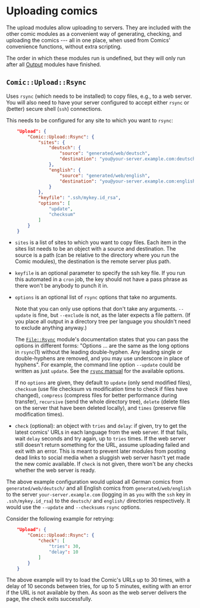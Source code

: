 # Uploading comics

The upload modules allow uploading to servers. They are included with the
other comic modules as a convenient way of generating, checking, and
uploading the comics --- all in one place, when used from Comics'
convenience functions, without extra scripting.

The order in which these modules run is undefined, but they will only run
after all [Output](output.md) modules have finished.


## `Comic::Upload::Rsync`

Uses `rsync` (which needs to be installed) to copy files, e.g., to a web
server. You will also need to have your server configured to accept either
`rsync` or (better) secure shell (`ssh`) connections.

This needs to be configured for any site to which you want to `rsync`:

```json
    "Upload": {
        "Comic::Upload::Rsync": {
            "sites": {
                "deutsch": {
                    "source": "generated/web/deutsch",
                    "destination": "you@your-server.example.com:deutsch/"
                },
                "english": {
                    "source": "generated/web/english",
                    "destination": "you@your-server.example.com:english/"
                }
            },
            "keyfile": ".ssh/mykey.id_rsa",
            "options": [
                "update",
                "checksum"
            ]
        }
    }
```

* `sites` is a list of sites to which you want to copy files. Each item in
  the sites list needs to be an object with a source and destination. The
  source is a path (can be relative to the directory where you run the
  Comic modules), the destination is the remote server plus path.

* `keyfile` is an optional parameter to specify the ssh key file. If you run
  this automated in a `cron` job, the key should not have a pass phrase as
  there won't be anybody to punch it in.

* `options` is an optional list of `rsync` options that take no arguments.

  Note that you can only use options that don't take any arguments.
  `--update` is fine, but `--exclude` is not, as the later expects a file
  pattern. (If you place all output in a directory tree per language you
  shouldn't need to exclude anything anyway.)

  The [`File::Rsync`](https://metacpan.org/pod/File::Rsync) module's
  documentation states that you can pass the options in different forms:
  "Options ... are the same as the long options in `rsync`(1) without the
  leading double-hyphen. Any leading single or double-hyphens are removed,
  and you may use underscore in place of hyphens". For example, the command
  line option `--update` could be written as just `update`. See the [`rsync`
  manual](https://linux.die.net/man/1/rsync) for the available options.

  If no `options` are given, they default to `update` (only send modified
  files), `checksum` (use file checksum vs modification time to check if
  files have changed), `compress` (compress files for better performance
  during transfer), `recursive` (send the whole directory tree), `delete`
  (delete files on the server that have been deleted locally), and `times`
  (preserve file modification times).

* `check` (optional): an object with `tries` and `delay`: if given, try to
  get the latest comics' URLs in each language from the web server. If that
  fails, wait `delay` seconds and try again, up to `tries` times. If the web
  server still doesn't return something for the URL, assume uploading failed
  and exit with an error. This is meant to prevent later modules from
  posting dead links to social media when a sluggish web server hasn't yet
  made the new comic available. If `check` is not given, there won't be any
  checks whether the web server is ready.

The above example configuration would upload all German comics from
`generated/web/deutsch/` and all English comics from
`generated/web/english` to the server `your-server.example.com` (logging in
as `you` with the `ssh` key in `.ssh/mykey.id_rsa`) to the `deutsch/` and
`english/` directories respectively. It would use the `--update` and
`--checksums` `rsync` options.

Consider the following example for retrying:

```json
    "Upload": {
        "Comic::Upload::Rsync": {
            "check": [
                "tries": 30,
                "delay": 10
            ]
        }
    }

```

The above example will try to load the Comic's URLs up to 30 times, with a
delay of 10 seconds between tries, for up to 5 minutes, exiting with an
error if the URL is not available by then. As soon as the web server
delivers the page, the check exits successfully.
